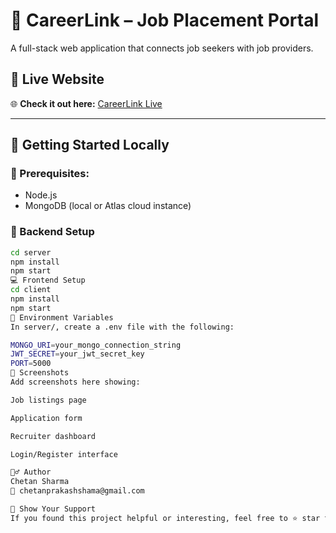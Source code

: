# 💼 CareerLink – Job Placement Portal
A full-stack web application that connects job seekers with job providers.

## 🔗 Live Website
🌐 **Check it out here:** [CareerLink Live](https://job-portal-ezck.onrender.com)

---

## 🧪 Getting Started Locally

### 📌 Prerequisites:
- Node.js
- MongoDB (local or Atlas cloud instance)

### 🔧 Backend Setup
```bash
cd server  
npm install  
npm start
💻 Frontend Setup
cd client  
npm install  
npm start
🔐 Environment Variables
In server/, create a .env file with the following:

MONGO_URI=your_mongo_connection_string  
JWT_SECRET=your_jwt_secret_key  
PORT=5000
📸 Screenshots
Add screenshots here showing:

Job listings page

Application form

Recruiter dashboard

Login/Register interface

🙋‍♂️ Author
Chetan Sharma
📧 chetanprakashshama@gmail.com

🌟 Show Your Support
If you found this project helpful or interesting, feel free to ⭐ star this repository. Your support is appreciated!


